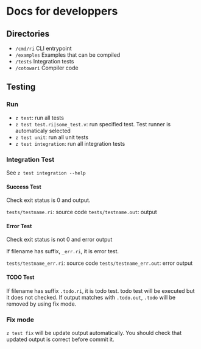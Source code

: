 # Docs for developpers

## Directories

- `/cmd/ri` CLI entrypoint
- `/examples` Examples that can be compiled
- `/tests` Integration tests
- `/cotowari` Compiler code

## Testing

### Run

- `z test`: run all tests
- `z test test.ri|some_test.v`: run specified test. Test runner is automaticaly selected
- `z test unit`: run all unit tests
- `z test integration`: run all integration tests

### Integration Test

See `z test integration --help`

#### Success Test

Check exit status is 0 and output.

`tests/testname.ri`: source code
`tests/testname.out`: output

#### Error Test

Check exit status is not 0 and error output

If filename has suffix, `_err.ri`, it is error test.

`tests/testname_err.ri`: source code
`tests/testname_err.out`: error output

#### TODO Test

If filename has suffix `.todo.ri`, it is todo test. todo test will be executed but it does not checked.
If output matches with `.todo.out`, `.todo` will be removed by using fix mode.

### Fix mode

`z test fix` will be update output automatically. You should check that updated output is correct before commit it.
